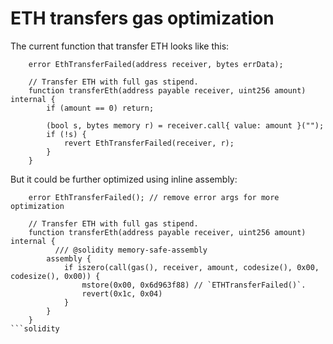 # ETH transfers gas optimization

The current function that transfer ETH looks like this:

```solidity
    error EthTransferFailed(address receiver, bytes errData);

    // Transfer ETH with full gas stipend.
    function transferEth(address payable receiver, uint256 amount) internal {
        if (amount == 0) return;

        (bool s, bytes memory r) = receiver.call{ value: amount }("");
        if (!s) {
            revert EthTransferFailed(receiver, r);
        }
    }
```
But it could be further optimized using inline assembly:

```solidity
    error EthTransferFailed(); // remove error args for more optimization

    // Transfer ETH with full gas stipend.
    function transferEth(address payable receiver, uint256 amount) internal {
          /// @solidity memory-safe-assembly
        assembly {
            if iszero(call(gas(), receiver, amount, codesize(), 0x00, codesize(), 0x00)) {
                mstore(0x00, 0x6d963f88) // `ETHTransferFailed()`.
                revert(0x1c, 0x04)
            }
        }
    }
```solidity